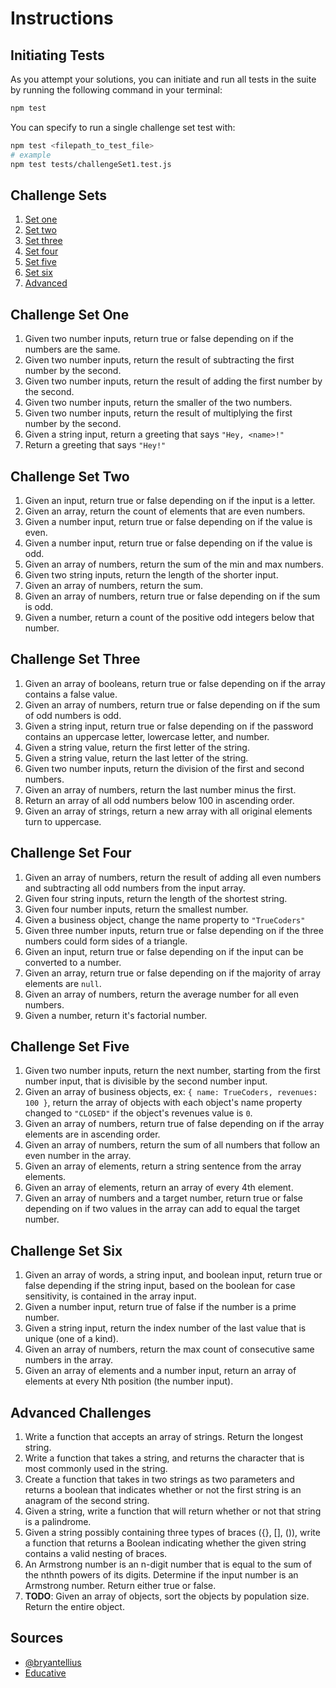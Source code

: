 # Instructions

## Initiating Tests

As you attempt your solutions, you can initiate and run all tests in the suite by running the following command in your terminal:

```sh
npm test
```

You can specify to run a single challenge set test with:

```sh
npm test <filepath_to_test_file>
# example
npm test tests/challengeSet1.test.js
```

## Challenge Sets

1. [Set one](#challenge-set-one)
1. [Set two](#challenge-set-two)
1. [Set three](#challenge-set-three)
1. [Set four](#challenge-set-four)
1. [Set five](#challenge-set-five)
1. [Set six](#challenge-set-six)
1. [Advanced](#advanced-challenges)

## Challenge Set One

1. Given two number inputs, return true or false depending on if the numbers are the same.
2. Given two number inputs, return the result of subtracting the first number by the second.
3. Given two number inputs, return the result of adding the first number by the second.
4. Given two number inputs, return the smaller of the two numbers.
5. Given two number inputs, return the result of multiplying the first number by the second.
6. Given a string input, return a greeting that says `"Hey, <name>!"`
7. Return a greeting that says `"Hey!"`

## Challenge Set Two

1. Given an input, return true or false depending on if the input is a letter.
2. Given an array, return the count of elements that are even numbers.
3. Given a number input, return true or false depending on if the value is even.
4. Given a number input, return true or false depending on if the value is odd.
5. Given an array of numbers, return the sum of the min and max numbers.
6. Given two string inputs, return the length of the shorter input.
7. Given an array of numbers, return the sum.
8. Given an array of numbers, return true or false depending on if the sum is odd.
9. Given a number, return a count of the positive odd integers below that number.

## Challenge Set Three

1. Given an array of booleans, return true or false depending on if the array contains a false value.
2. Given an array of numbers, return true or false depending on if the sum of odd numbers is odd.
3. Given a string input, return true or false depending on if the password contains an uppercase letter, lowercase letter, and number.
4. Given a string value, return the first letter of the string.
5. Given a string value, return the last letter of the string.
6. Given two number inputs, return the division of the first and second numbers.
7. Given an array of numbers, return the last number minus the first.
8. Return an array of all odd numbers below 100 in ascending order.
9. Given an array of strings, return a new array with all original elements turn to uppercase.

## Challenge Set Four

1. Given an array of numbers, return the result of adding all even numbers and subtracting all odd numbers from the input array.
2. Given four string inputs, return the length of the shortest string.
3. Given four number inputs, return the smallest number.
4. Given a business object, change the name property to `"TrueCoders"`
5. Given three number inputs, return true or false depending on if the three numbers could form sides of a triangle.
6. Given an input, return true or false depending on if the input can be converted to a number.
7. Given an array, return true or false depending on if the majority of array elements are `null`.
8. Given an array of numbers, return the average number for all even numbers.
9. Given a number, return it's factorial number.

## Challenge Set Five

1. Given two number inputs, return the next number, starting from the first number input, that is divisible by the second number input.
2. Given an array of business objects, ex: `{ name: TrueCoders, revenues: 100 }`, return the array of objects with each object's name property changed to `"CLOSED"` if the object's revenues value is `0`.
3. Given an array of numbers, return true of false depending on if the array elements are in ascending order.
4. Given an array of numbers, return the sum of all numbers that follow an even number in the array.
5. Given an array of elements, return a string sentence from the array elements.
6. Given an array of elements, return an array of every 4th element.
7. Given an array of numbers and a target number, return true or false depending on if two values in the array can add to equal the target number.

## Challenge Set Six

1. Given an array of words, a string input, and boolean input, return true or false depending if the string input, based on the boolean for case sensitivity, is contained in the array input.
2. Given a number input, return true of false if the number is a prime number.
3. Given a string input, return the index number of the last value that is unique (one of a kind).
4. Given an array of numbers, return the max count of consecutive same numbers in the array.
5. Given an array of elements and a number input, return an array of elements at every Nth position (the number input).

## Advanced Challenges

1. Write a function that accepts an array of strings. Return the longest string.
2. Write a function that takes a string, and returns the character that is most commonly used in the string.
3. Create a function that takes in two strings as two parameters and returns a boolean that indicates whether or not the first string is an anagram of the second string.
4. Given a string, write a function that will return whether or not that string is a palindrome.
5. Given a string possibly containing three types of braces ({}, [], ()), write a function that returns a Boolean indicating whether the given string contains a valid nesting of braces.
6. An Armstrong number is an n-digit number that is equal to the sum of the nthnth powers of its digits. Determine if the input number is an Armstrong number. Return either true or false.
7. **TODO**: Given an array of objects, sort the objects by population size. Return the entire object.

## Sources

- [@bryantellius](http://github.com/bryantellius)
- [Educative](https://www.educative.io/blog/level-up-javascript-coding-challenges)
